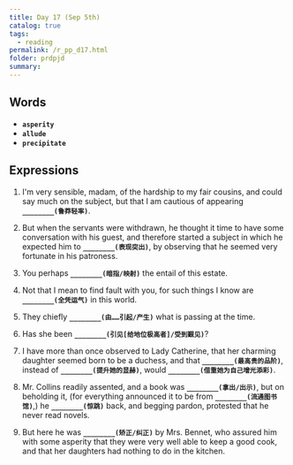 ```yaml
---
title: Day 17 (Sep 5th)
catalog: true
tags: 
  - reading
permalink: /r_pp_d17.html
folder: prdpjd
summary: 
---
```


## Words

-   <b data-toggle="tooltip" data-original-title="{{site.data.glossary.asperity}}">`asperity`</b>
-   <b data-toggle="tooltip" data-original-title="{{site.data.glossary.allude}}">`allude`</b>
-   <b data-toggle="tooltip" data-original-title="{{site.data.glossary.precipitate}}">`precipitate`</b>


## Expressions

1.  I'm very sensible, madam, of the hardship to my fair cousins, and could say much on the subject, but that I am cautious of appearing <b data-toggle="tooltip" data-original-title="{{site.data.answers.d17_a}}">`________(鲁莽轻率)`</b>.

2.  But when the servants were withdrawn, he thought it time to have some conversation with his guest, and therefore started a subject in which he expected him to <b data-toggle="tooltip" data-original-title="{{site.data.answers.d17_b}}">`________(表现突出)`</b>, by observing that he seemed very fortunate in his patroness.

3.  You perhaps <b data-toggle="tooltip" data-original-title="{{site.data.answers.d17_c}}">`________(暗指/映射)`</b> the entail of this estate.

4.  Not that I mean to find fault with you, for such things I know are <b data-toggle="tooltip" data-original-title="{{site.data.answers.d17_d}}">`________(全凭运气)`</b> in this world.

5.  They chiefly <b data-toggle="tooltip" data-original-title="{{site.data.answers.d17_e}}">`________(由……引起/产生)`</b> what is passing at the time.

6.  Has she been <b data-toggle="tooltip" data-original-title="{{site.data.answers.d17_f}}">`________(引见[给地位极高者]/受到觐见)`</b>? 

7.  I have more than once observed to Lady Catherine, that her charming daughter seemed born to be a duchess, and that <b data-toggle="tooltip" data-original-title="{{site.data.answers.d17_g}}">`________(最高贵的品阶)`</b>, instead of <b data-toggle="tooltip" data-original-title="{{site.data.answers.d17_g2}}">`________(提升她的显赫)`</b>, would <b data-toggle="tooltip" data-original-title="{{site.data.answers.d17_g3}}">`________(借重她为自己增光添彩)`</b>.

8.  Mr. Collins readily assented, and a book was <b data-toggle="tooltip" data-original-title="{{site.data.answers.d17_h}}">`________(拿出/出示)`</b>, but on beholding it, (for everything announced it to be from <b data-toggle="tooltip" data-original-title="{{site.data.answers.d17_h2}}">`________(流通图书馆)`</b>,) he <b data-toggle="tooltip" data-original-title="{{site.data.answers.d17_h3}}">`________(惊跳)`</b> back, and begging pardon, protested that he never read novels.

9.  But here he was <b data-toggle="tooltip" data-original-title="{{site.data.answers.d17_i}}">`________(矫正/纠正)`</b> by Mrs. Bennet, who assured him with some asperity that they were very well able to keep a good cook, and that her daughters had nothing to do in the kitchen.  
